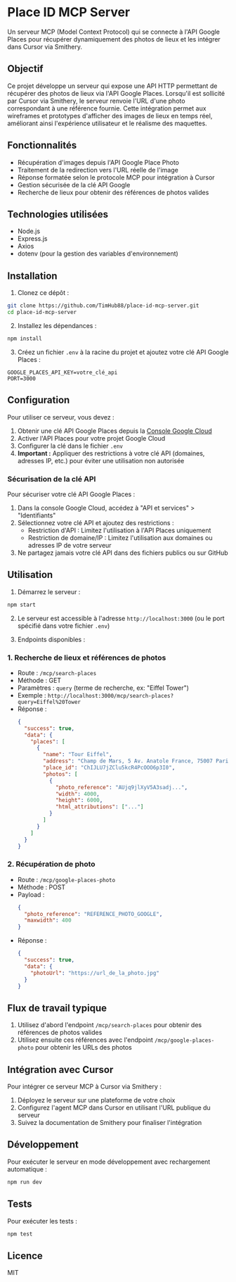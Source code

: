# Place ID MCP Server

Un serveur MCP (Model Context Protocol) qui se connecte à l'API Google Places pour récupérer dynamiquement des photos de lieux et les intégrer dans Cursor via Smithery.

## Objectif

Ce projet développe un serveur qui expose une API HTTP permettant de récupérer des photos de lieux via l'API Google Places. Lorsqu'il est sollicité par Cursor via Smithery, le serveur renvoie l'URL d'une photo correspondant à une référence fournie. Cette intégration permet aux wireframes et prototypes d'afficher des images de lieux en temps réel, améliorant ainsi l'expérience utilisateur et le réalisme des maquettes.

## Fonctionnalités

- Récupération d'images depuis l'API Google Place Photo
- Traitement de la redirection vers l'URL réelle de l'image
- Réponse formatée selon le protocole MCP pour intégration à Cursor
- Gestion sécurisée de la clé API Google
- Recherche de lieux pour obtenir des références de photos valides

## Technologies utilisées

- Node.js
- Express.js
- Axios
- dotenv (pour la gestion des variables d'environnement)

## Installation

1. Clonez ce dépôt :
```bash
git clone https://github.com/TimHub88/place-id-mcp-server.git
cd place-id-mcp-server
```

2. Installez les dépendances :
```bash
npm install
```

3. Créez un fichier `.env` à la racine du projet et ajoutez votre clé API Google Places :
```
GOOGLE_PLACES_API_KEY=votre_clé_api
PORT=3000
```

## Configuration

Pour utiliser ce serveur, vous devez :

1. Obtenir une clé API Google Places depuis la [Console Google Cloud](https://console.cloud.google.com/)
2. Activer l'API Places pour votre projet Google Cloud
3. Configurer la clé dans le fichier `.env`
4. **Important :** Appliquer des restrictions à votre clé API (domaines, adresses IP, etc.) pour éviter une utilisation non autorisée

### Sécurisation de la clé API

Pour sécuriser votre clé API Google Places :

1. Dans la console Google Cloud, accédez à "API et services" > "Identifiants"
2. Sélectionnez votre clé API et ajoutez des restrictions :
   - Restriction d'API : Limitez l'utilisation à l'API Places uniquement
   - Restriction de domaine/IP : Limitez l'utilisation aux domaines ou adresses IP de votre serveur
3. Ne partagez jamais votre clé API dans des fichiers publics ou sur GitHub

## Utilisation

1. Démarrez le serveur :
```bash
npm start
```

2. Le serveur est accessible à l'adresse `http://localhost:3000` (ou le port spécifié dans votre fichier `.env`)

3. Endpoints disponibles :

### 1. Recherche de lieux et références de photos
   - Route : `/mcp/search-places`
   - Méthode : GET
   - Paramètres : `query` (terme de recherche, ex: "Eiffel Tower")
   - Exemple : `http://localhost:3000/mcp/search-places?query=Eiffel%20Tower`
   - Réponse :
     ```json
     {
       "success": true,
       "data": {
         "places": [
           {
             "name": "Tour Eiffel",
             "address": "Champ de Mars, 5 Av. Anatole France, 75007 Paris, France",
             "place_id": "ChIJLU7jZClu5kcR4PcOOO6p3I0",
             "photos": [
               {
                 "photo_reference": "AUjq9jlXyV5A3sadj...",
                 "width": 4000,
                 "height": 6000,
                 "html_attributions": ["..."]
               }
             ]
           }
         ]
       }
     }
     ```

### 2. Récupération de photo
   - Route : `/mcp/google-places-photo`
   - Méthode : POST
   - Payload :
     ```json
     {
       "photo_reference": "REFERENCE_PHOTO_GOOGLE",
       "maxwidth": 400
     }
     ```
   - Réponse :
     ```json
     {
       "success": true,
       "data": {
         "photoUrl": "https://url_de_la_photo.jpg"
       }
     }
     ```

## Flux de travail typique

1. Utilisez d'abord l'endpoint `/mcp/search-places` pour obtenir des références de photos valides
2. Utilisez ensuite ces références avec l'endpoint `/mcp/google-places-photo` pour obtenir les URLs des photos

## Intégration avec Cursor

Pour intégrer ce serveur MCP à Cursor via Smithery :

1. Déployez le serveur sur une plateforme de votre choix
2. Configurez l'agent MCP dans Cursor en utilisant l'URL publique du serveur
3. Suivez la documentation de Smithery pour finaliser l'intégration

## Développement

Pour exécuter le serveur en mode développement avec rechargement automatique :
```bash
npm run dev
```

## Tests

Pour exécuter les tests :
```bash
npm test
```

## Licence

MIT